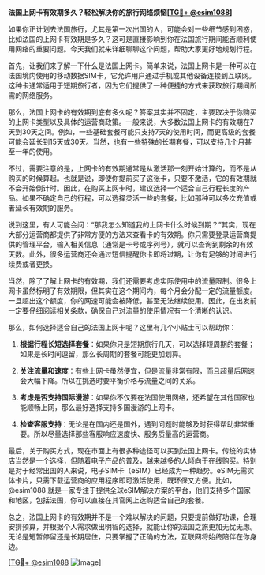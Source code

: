 **法国上网卡有效期多久？轻松解决你的旅行网络烦恼[[TG💪+ @esim1088](https://t.me/s/esim1088)]**

如果你正计划去法国旅行，尤其是第一次出国的人，可能会对一些细节感到困惑，比如法国的上网卡有效期是多久？这可是直接影响到你在法国旅行期间能否顺利使用网络的重要问题。今天我们就来详细聊聊这个问题，帮助大家更好地规划行程。

首先，让我们来了解一下什么是法国上网卡。简单来说，法国上网卡是一种可以在法国境内使用的移动数据SIM卡，它允许用户通过手机或其他设备连接到互联网。这种卡通常适用于短期旅行者，因为它们提供了一种便捷的方式来获取旅行期间所需的网络服务。

那么，法国上网卡的有效期到底有多久呢？答案其实并不固定，主要取决于你购买的上网卡类型以及具体的运营商政策。一般来说，大多数法国上网卡的有效期在7天到30天之间。例如，一些基础套餐可能只支持7天的使用时间，而更高级的套餐可能会延长到15天或30天。当然，也有一些特殊的长期套餐，可以支持几个月甚至一年的使用。

不过，需要注意的是，上网卡的有效期通常是从激活那一刻开始计算的，而不是从购买的时候算起。也就是说，即使你提前买了这张卡，只要不激活，它的有效期就不会开始倒计时。因此，在购买上网卡时，建议选择一个适合自己行程长度的产品。如果不确定自己的行程，可以选择灵活一些的套餐，比如那种可以多次充值或者延长有效期的服务。

说到这里，有人可能会问：“那我怎么知道我的上网卡什么时候到期？”其实，现在大部分运营商都提供了非常方便的方法来查看卡的有效期。你只需要登录运营商提供的管理平台，输入相关信息（通常是卡号或序列号），就可以查询到剩余的有效天数。此外，很多运营商还会通过短信提醒你卡即将过期，让你有足够的时间进行续费或者更换。

当然，除了了解上网卡的有效期，我们还需要考虑实际使用中的流量限制。很多上网卡虽然标明了有效期限，但其实在这个期间内，每个月会分配一定的流量额度。一旦超出这个额度，你的网速可能会被降低，甚至无法继续使用。因此，在出发前一定要仔细阅读相关条款，确保自己对流量的使用情况有一个清晰的认识。

那么，如何选择适合自己的法国上网卡呢？这里有几个小贴士可以帮助你：

1. **根据行程长短选择套餐**：如果你只是短期旅行几天，可以选择短周期的套餐；如果是长时间逗留，那么长周期的套餐可能更加划算。
   
2. **关注流量和速度**：有些上网卡虽然便宜，但是流量非常有限，而且超量后网速会大幅下降。所以在挑选时要平衡价格与流量之间的关系。

3. **考虑是否支持国际漫游**：如果你不仅要在法国使用网络，还希望在其他国家也能顺畅上网，那么最好选择支持多国漫游的上网卡。

4. **检查客服支持**：无论是在国内还是国外，遇到问题时能够及时获得帮助非常重要。所以尽量选择那些客服响应速度快、服务质量高的运营商。

最后，关于购买方式，现在市面上有很多种途径可以买到法国上网卡。传统的实体店当然是一个选择，但随着电子产品的普及，越来越多的人倾向于在线购买。特别是对于经常出国的人来说，电子SIM卡（eSIM）已经成为一种趋势。eSIM无需实体卡片，只需下载运营商的应用程序即可激活使用，既环保又方便。比如，@esim1088 就是一家专注于提供全球eSIM解决方案的平台，他们支持多个国家和地区，包括法国，你可以直接在其官网上选购适合自己的套餐。

总之，法国上网卡的有效期并不是一个难以解决的问题，只要提前做好功课，合理安排预算，并根据个人需求做出明智的选择，就能让你的法国之旅更加无忧无虑。无论是短暂停留还是长期居住，只要掌握了正确的方法，互联网将始终陪伴在你身边。

[[TG💪+ @esim1088](https://t.me/s/esim1088) ![Image](https://i.postimg.cc/4NQfJmqS/Snipaste-2025-05-13-00-14-12.png)]